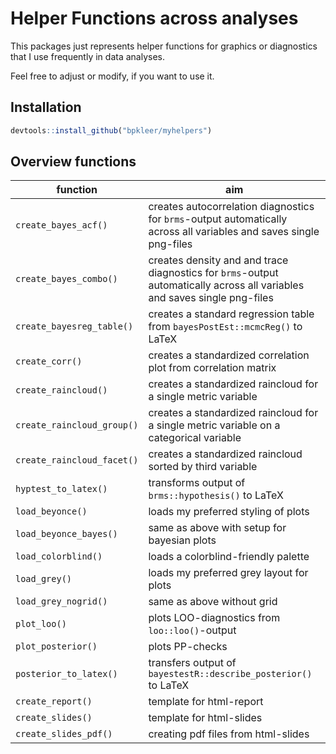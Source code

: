 # Helper Functions across analyses

This packages just represents helper functions for graphics or diagnostics that I use frequently in data analyses. 

Feel free to adjust or modify, if you want to use it. 

## Installation

```r
devtools::install_github("bpkleer/myhelpers")
```

## Overview functions

| function | aim |
|-----------|---------------------------------|
|`create_bayes_acf()` | creates autocorrelation diagnostics for `brms`-output automatically across all variables and saves single png-files |
| `create_bayes_combo()` | creates density and and trace diagnostics for `brms`-output automatically across all variables and saves single png-files |
| `create_bayesreg_table()` | creates a standard regression table from `bayesPostEst::mcmcReg()` to LaTeX | 
| `create_corr()` | creates a standardized correlation plot from correlation matrix |
| `create_raincloud()` | creates a standardized raincloud for a single metric variable|
| `create_raincloud_group()` | creates a standardized raincloud for a single metric variable on a categorical variable|
| `create_raincloud_facet()` | creates a standardized raincloud sorted by third variable |
| `hyptest_to_latex()` | transforms output of `brms::hypothesis()` to LaTeX | 
| `load_beyonce()` | loads my preferred styling of plots | 
| `load_beyonce_bayes()` | same as above with setup for bayesian plots | 
| `load_colorblind()` | loads a colorblind-friendly palette | 
| `load_grey()` | loads my preferred grey layout for plots | 
| `load_grey_nogrid()`| same as above without grid |
| `plot_loo()` | plots LOO-diagnostics from `loo::loo()`-output | 
| `plot_posterior()` | plots PP-checks | 
| `posterior_to_latex()` | transfers output of `bayestestR::describe_posterior()` to LaTeX | 
| `create_report()` | template for html-report | 
| `create_slides()` | template for html-slides |
| `create_slides_pdf()` | creating pdf files from html-slides |
